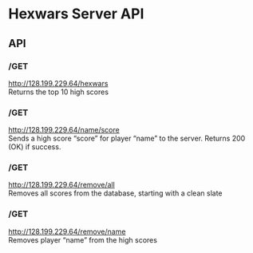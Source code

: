 # Hexwars Server API

## API
### /GET
http://128.199.229.64/hexwars  
Returns the top 10 high scores

### /GET
http://128.199.229.64/name/score  
Sends a high score “score” for player “name” to the server. Returns 200 (OK) if success.

### /GET
http://128.199.229.64/remove/all  
Removes all scores from the database, starting with a clean slate

### /GET
http://128.199.229.64/remove/name  
Removes player “name” from the high scores